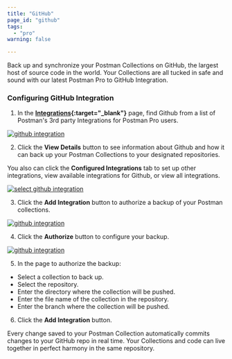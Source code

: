 ```yaml
---
title: "GitHub"
page_id: "github"
tags: 
  - "pro"
warning: false

---
```


Back up and synchronize your Postman Collections on GitHub, the largest host of source code in the world. Your Collections are all tucked in safe and sound with our latest Postman Pro to GitHub Integration.

### Configuring GitHub Integration

1. In the **[Integrations]({{site.pm.gs}}/dashboard/integrations){:target="_blank"}** page, find Github from a list of Postman's 3rd party Integrations for Postman Pro users.

[![github integration](https://s3.amazonaws.com/postman-static-getpostman-com/postman-docs/integrations-github1.png)](https://s3.amazonaws.com/postman-static-getpostman-com/postman-docs/integrations-github1.png)

<ol start="2">
  <li>Click the <b>View Details</b> button to see information about Github and how it can back up your Postman Collections to your designated repositories.

</li>
</ol>

You also can click the **Configured Integrations** tab to set up other integrations, view available integrations for Github, or view all integrations.

[![select github integration](https://s3.amazonaws.com/postman-static-getpostman-com/postman-docs/integrations-github-configIntegrations1.png)](https://s3.amazonaws.com/postman-static-getpostman-com/postman-docs/integrations-github-configIntegrations1.png)

<ol start="3">
  <li>Click the <b>Add Integration</b> button to authorize a backup of your Postman collections. 
</li>
</ol>

[![github integration](https://s3.amazonaws.com/postman-static-getpostman-com/postman-docs/integrations-github-backup.png)](https://s3.amazonaws.com/postman-static-getpostman-com/postman-docs/integrations-github-backup.png)

<ol start="4">
  <li>Click the <b>Authorize</b> button to configure your backup. 
</li>
</ol>

[![github integration](https://s3.amazonaws.com/postman-static-getpostman-com/postman-docs/integrations-github-authorized1.png)](https://s3.amazonaws.com/postman-static-getpostman-com/postman-docs/integrations-github-authorized1.png)

<ol start="5">
  <li>In the page to authorize the backup:
</li>
</ol>

* Select a collection to back up.
* Select the repository.
* Enter the directory where the collection will be pushed.
* Enter the file name of the collection in the repository.
* Enter the branch where the collection will be pushed.

<ol start="6">
  <li> Click the <b>Add Integration</b> button.
</li>
</ol>


Every change saved to your Postman Collection automatically commits changes to your GitHub repo in real time.  Your Collections and code can live together in perfect harmony in the same repository.








